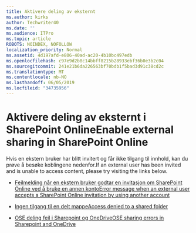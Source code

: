 ```yaml
---
title: Aktivere deling av eksternt
ms.author: kirks
author: Techwriter40
ms.date: ''
ms.audience: ITPro
ms.topic: article
ROBOTS: NOINDEX, NOFOLLOW
localization_priority: Normal
ms.assetid: 4d197afd-e806-40ad-ac20-4b10bc497edb
ms.openlocfilehash: c97e9d2b8c14bbff8215b28933ebf36b0e3b2c04
ms.sourcegitcommit: 241e21b6da226563bf70bdb1f5bad3d91c38cd2c
ms.translationtype: MT
ms.contentlocale: nb-NO
ms.lasthandoff: 06/05/2019
ms.locfileid: "34735956"
---
```

# <a name="enable-external-sharing-in-sharepoint-online"></a><span data-ttu-id="d8d22-102">Aktivere deling av eksternt i SharePoint Online</span><span class="sxs-lookup"><span data-stu-id="d8d22-102">Enable external sharing in SharePoint Online</span></span>

<span data-ttu-id="d8d22-103">Hvis en ekstern bruker har blitt invitert og får ikke tilgang til innhold, kan du prøve å besøke koblingene nedenfor.</span><span class="sxs-lookup"><span data-stu-id="d8d22-103">If an external user has been invited and is unable to access content, please try visiting the links below.</span></span>

- [<span data-ttu-id="d8d22-104">Feilmelding når en ekstern bruker godtar en invitasjon om SharePoint Online ved å bruke en annen konto</span><span class="sxs-lookup"><span data-stu-id="d8d22-104">Error message when an external user accepts a SharePoint Online invitation by using another account</span></span>](https://support.office.com/en-us/article/Error-message-when-an-external-user-accepts-a-SharePoint-Online-invitation-by-using-another-account-f0d34413-ea7c-42c7-a485-c4e5d421e5f0)

- [<span data-ttu-id="d8d22-105">Ingen tilgang til en delt mappe</span><span class="sxs-lookup"><span data-stu-id="d8d22-105">Access denied to a shared folder</span></span>](https://support.office.com/client/d678b57a-53ad-4414-9423-d8726a0c532f)

- [<span data-ttu-id="d8d22-106">OSE deling feil i Sharepoint og OneDrive</span><span class="sxs-lookup"><span data-stu-id="d8d22-106">OSE sharing errors in Sharepoint and OneDrive</span></span>](https://docs.microsoft.com/en-us/sharepoint/sharepoint-onedrive-error-message)

